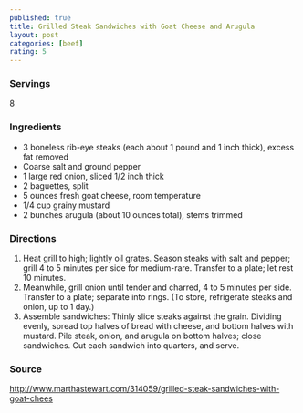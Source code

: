 ```yaml
---
published: true
title: Grilled Steak Sandwiches with Goat Cheese and Arugula
layout: post
categories: [beef]
rating: 5
---
```

### Servings
8

### Ingredients
- 3 boneless rib-eye steaks (each about 1 pound and 1 inch thick), excess fat removed
- Coarse salt and ground pepper
- 1 large red onion, sliced 1/2 inch thick
- 2 baguettes, split
- 5 ounces fresh goat cheese, room temperature
- 1/4 cup grainy mustard
- 2 bunches arugula (about 10 ounces total), stems trimmed

### Directions
1. Heat grill to high; lightly oil grates. Season steaks with salt and pepper; grill 4 to 5 minutes per side for medium-rare. Transfer to a plate; let rest 10 minutes.
2. Meanwhile, grill onion until tender and charred, 4 to 5 minutes per side. Transfer to a plate; separate into rings. (To store, refrigerate steaks and onion, up to 1 day.)
3. Assemble sandwiches: Thinly slice steaks against the grain. Dividing evenly, spread top halves of bread with cheese, and bottom halves with mustard. Pile steak, onion, and arugula on bottom halves; close sandwiches. Cut each sandwich into quarters, and serve.

### Source
<a href="http://www.marthastewart.com/314059/grilled-steak-sandwiches-with-goat-chees" target="new">http://www.marthastewart.com/314059/grilled-steak-sandwiches-with-goat-chees</a>
